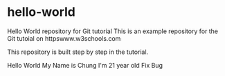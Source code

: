# hello-world

Hello World repository for Git tutorial
This is an example repository for the Git tutoial on httpswww.w3schools.com

This repository is built step by step in the tutorial.

Hello World My Name is Chung
I'm 21 year old
Fix Bug
